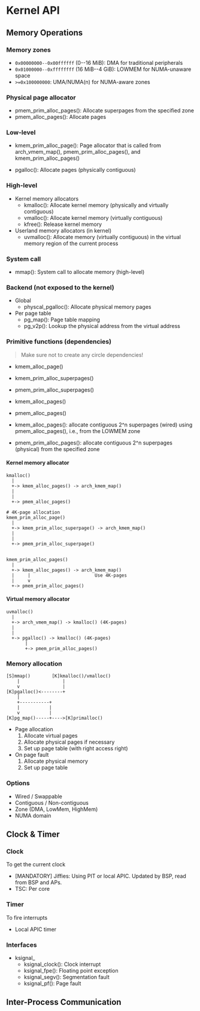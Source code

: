 # Kernel API

## Memory Operations

### Memory zones
* `0x00000000--0x00ffffff` (0--16 MiB): DMA for traditional peripherals
* `0x01000000--0xffffffff` (16 MiB--4 GiB): LOWMEM for NUMA-unaware space
* `>=0x100000000`: UMA/NUMA(n) for NUMA-aware zones

### Physical page allocator
* pmem_prim_alloc_pages(): Allocate superpages from the specified zone
* pmem_alloc_pages(): Allocate pages

### Low-level
* kmem_prim_alloc_page(): Page allocator that is called from arch_vmem_map(),
  pmem_prim_alloc_pages(), and kmem_prim_alloc_pages()

* pgalloc(): Allocate pages (physically contiguous)

### High-level
* Kernel memory allocators
  * kmalloc(): Allocate kernel memory (physically and virtually contiguous)
  * vmalloc(): Allocate kernel memory (virtually contiguous)
  * kfree(): Release kernel memory
* Userland memory allocators (in kernel)
  * uvmalloc(): Allocate memory (virtually contiguous) in the virtual memory
    region of the current process

### System call
* mmap(): System call to allocate memory (high-level)

### Backend (not exposed to the kernel)
* Global
  * physcal_pgalloc(): Allocate physical memory pages
* Per page table
  * pg_map(): Page table mapping
  * pg_v2p(): Lookup the physical address from the virtual address

### Primitive functions (dependencies)

> Make sure not to create any circle dependencies!

* kmem_alloc_page()
* kmem_prim_alloc_superpages()
* pmem_prim_alloc_superpages()

* kmem_alloc_pages()
* pmem_alloc_pages()

* kmem_alloc_pages(): allocate contiguous 2^n superpages (wired) using
  pmem_alloc_pages(), i.e., from the LOWMEM zone
* pmem_prim_alloc_pages(): allocate contiguous 2^n superpages (physical) from
  the specified zone


#### Kernel memory allocator

    kmalloc()
      |
      +-> kmem_alloc_pages() -> arch_kmem_map()
      |
      |
      +-> pmem_alloc_pages()

    # 4K-page allocation
    kmem_prim_alloc_page()
      |
      +-> kmem_prim_alloc_superpage() -> arch_kmem_map()
      |
      |
      +-> pmem_prim_alloc_superpage()


    kmem_prim_alloc_pages()
      |
      +-> kmem_alloc_pages() -> arch_kmem_map()
      |     |                        Use 4K-pages
      |     v
      +-> pmem_prim_alloc_pages()

#### Virtual memory allocator

    uvmalloc()
      |
      +-> arch_vmem_map() -> kmalloc() (4K-pages)
      |
      |
      +-> pgalloc() -> kmalloc() (4K-pages)
           |
           +-> pmem_prim_alloc_pages()

### Memory allocation

    [S]mmap()        [K]kmalloc()/vmalloc()
        |                |
        v                |
    [K]pgalloc()<--------+
        |
        +-----------+
        |           |
        v           |
    [K]pg_map()-----+---->[K]primalloc()

* Page allocation
  1. Allocate virtual pages
  1. Allocate physical pages if necessary
  1. Set up page table (with right access right)
* On page fault
  1. Allocate physical memory
  1. Set up page table



### Options
* Wired / Swappable
* Contiguous / Non-contiguous
* Zone (DMA, LowMem, HighMem)
* NUMA domain

## Clock & Timer
### Clock
To get the current clock
* [MANDATORY] Jiffies: Using PIT or local APIC. Updated by BSP, read from BSP and APs.
* TSC: Per core

### Timer
To fire interrupts
* Local APIC timer

### Interfaces
* ksignal_
  * ksignal_clock(): Clock interrupt
  * ksignal_fpe(): Floating point exception
  * ksignal_segv(): Segmentation fault
  * ksignal_pf(): Page fault


## Inter-Process Communication
